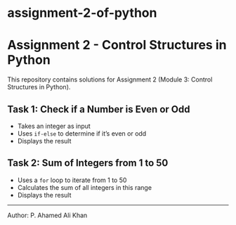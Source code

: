 # assignment-2-of-python
# Assignment 2 - Control Structures in Python  

This repository contains solutions for Assignment 2 (Module 3: Control Structures in Python).  

## Task 1: Check if a Number is Even or Odd  
- Takes an integer as input  
- Uses `if-else` to determine if it’s even or odd  
- Displays the result  

## Task 2: Sum of Integers from 1 to 50  
- Uses a `for` loop to iterate from 1 to 50  
- Calculates the sum of all integers in this range  
- Displays the result  

---

Author: P. Ahamed Ali Khan  
